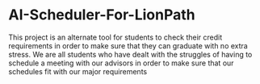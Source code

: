 # AI-Scheduler-For-LionPath
This project is an alternate tool for students to check their credit requirements in order to make sure that they can graduate with no extra stress.
We are all students who have dealt with the struggles of having to schedule a meeting with our advisors in order to make sure that our schedules fit with our major requirements
